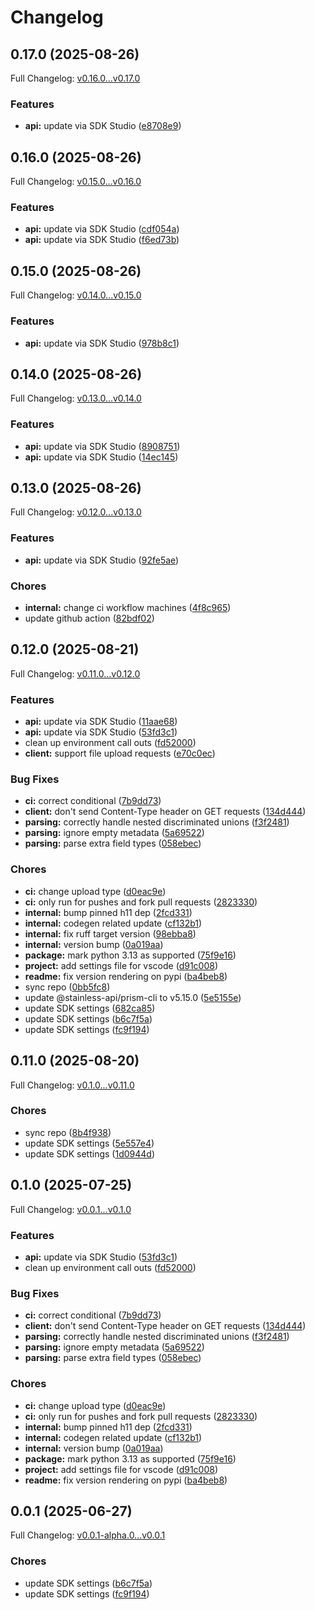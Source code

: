 # Changelog

## 0.17.0 (2025-08-26)

Full Changelog: [v0.16.0...v0.17.0](https://github.com/relax-ai/python-sdk/compare/v0.16.0...v0.17.0)

### Features

* **api:** update via SDK Studio ([e8708e9](https://github.com/relax-ai/python-sdk/commit/e8708e99ebb76318a9009606471bfbfb8f762ac4))

## 0.16.0 (2025-08-26)

Full Changelog: [v0.15.0...v0.16.0](https://github.com/relax-ai/python-sdk/compare/v0.15.0...v0.16.0)

### Features

* **api:** update via SDK Studio ([cdf054a](https://github.com/relax-ai/python-sdk/commit/cdf054a861f447ef6cdb26af3b93d99e34aac307))
* **api:** update via SDK Studio ([f6ed73b](https://github.com/relax-ai/python-sdk/commit/f6ed73b46ba3716a4d7fda707d9dcc6acb1e962b))

## 0.15.0 (2025-08-26)

Full Changelog: [v0.14.0...v0.15.0](https://github.com/relax-ai/python-sdk/compare/v0.14.0...v0.15.0)

### Features

* **api:** update via SDK Studio ([978b8c1](https://github.com/relax-ai/python-sdk/commit/978b8c14f5b522c5c2301ffb7b13ead2640773f1))

## 0.14.0 (2025-08-26)

Full Changelog: [v0.13.0...v0.14.0](https://github.com/relax-ai/python-sdk/compare/v0.13.0...v0.14.0)

### Features

* **api:** update via SDK Studio ([8908751](https://github.com/relax-ai/python-sdk/commit/8908751c9870e75139a00ce8a49578450b805941))
* **api:** update via SDK Studio ([14ec145](https://github.com/relax-ai/python-sdk/commit/14ec145db8a0ab1360fb3a085ca489d9ca8afeb1))

## 0.13.0 (2025-08-26)

Full Changelog: [v0.12.0...v0.13.0](https://github.com/relax-ai/python-sdk/compare/v0.12.0...v0.13.0)

### Features

* **api:** update via SDK Studio ([92fe5ae](https://github.com/relax-ai/python-sdk/commit/92fe5ae1ced1942f524f4233f7be7413b044b264))


### Chores

* **internal:** change ci workflow machines ([4f8c965](https://github.com/relax-ai/python-sdk/commit/4f8c9652a55ebefcd7a7a034a2eebeedba13f2cb))
* update github action ([82bdf02](https://github.com/relax-ai/python-sdk/commit/82bdf0209421625e4d4d01b371784b1e98c97d62))

## 0.12.0 (2025-08-21)

Full Changelog: [v0.11.0...v0.12.0](https://github.com/relax-ai/python-sdk/compare/v0.11.0...v0.12.0)

### Features

* **api:** update via SDK Studio ([11aae68](https://github.com/relax-ai/python-sdk/commit/11aae68a730b918abf5d9c8f0991ca923d15a5d7))
* **api:** update via SDK Studio ([53fd3c1](https://github.com/relax-ai/python-sdk/commit/53fd3c18d19447b5a2314af8c2626dcc83ab6176))
* clean up environment call outs ([fd52000](https://github.com/relax-ai/python-sdk/commit/fd52000dd6823e3f52759ffb32457b1b6bb777e8))
* **client:** support file upload requests ([e70c0ec](https://github.com/relax-ai/python-sdk/commit/e70c0ecbd97586746fcaa4618f8c7c254fe5edbb))


### Bug Fixes

* **ci:** correct conditional ([7b9dd73](https://github.com/relax-ai/python-sdk/commit/7b9dd73dec12d098f3908c46804fea6323991933))
* **client:** don't send Content-Type header on GET requests ([134d444](https://github.com/relax-ai/python-sdk/commit/134d444d1e46fa968b03c1d2c29a81a3f50260bc))
* **parsing:** correctly handle nested discriminated unions ([f3f2481](https://github.com/relax-ai/python-sdk/commit/f3f2481e3b294c4859dce817620beeda0750df70))
* **parsing:** ignore empty metadata ([5a69522](https://github.com/relax-ai/python-sdk/commit/5a695221f0607e7140856e41cc84057fed534cf5))
* **parsing:** parse extra field types ([058ebec](https://github.com/relax-ai/python-sdk/commit/058ebec52bdfbdd0fa5d094507ec0151954d7611))


### Chores

* **ci:** change upload type ([d0eac9e](https://github.com/relax-ai/python-sdk/commit/d0eac9e1c21f5af782d7b6b0e9d4e12a7ae1ba4b))
* **ci:** only run for pushes and fork pull requests ([2823330](https://github.com/relax-ai/python-sdk/commit/28233300e18b343582f000c7809c6d5f9e5c9dfd))
* **internal:** bump pinned h11 dep ([2fcd331](https://github.com/relax-ai/python-sdk/commit/2fcd331182be60fe3186a12bf076c0792312d340))
* **internal:** codegen related update ([cf132b1](https://github.com/relax-ai/python-sdk/commit/cf132b191e08d91e189d3dd910f020121511ec4b))
* **internal:** fix ruff target version ([98ebba8](https://github.com/relax-ai/python-sdk/commit/98ebba829120bb69d9c97a8c434748ee216427c4))
* **internal:** version bump ([0a019aa](https://github.com/relax-ai/python-sdk/commit/0a019aa4888b574cc3892e8a1ed188330c97f971))
* **package:** mark python 3.13 as supported ([75f9e16](https://github.com/relax-ai/python-sdk/commit/75f9e16cf24b3ce117503d87083ef95511230c95))
* **project:** add settings file for vscode ([d91c008](https://github.com/relax-ai/python-sdk/commit/d91c008238bb40bfe103413b61798695821f2e66))
* **readme:** fix version rendering on pypi ([ba4beb8](https://github.com/relax-ai/python-sdk/commit/ba4beb8326b69e8dc5e54e014620c35681e21114))
* sync repo ([0bb5fc8](https://github.com/relax-ai/python-sdk/commit/0bb5fc82969d958f999c864a47af4b95be8f41cf))
* update @stainless-api/prism-cli to v5.15.0 ([5e5155e](https://github.com/relax-ai/python-sdk/commit/5e5155e471ec22bd51e51c08272fef2281e9c523))
* update SDK settings ([682ca85](https://github.com/relax-ai/python-sdk/commit/682ca85bbaf7b9ed51f01f9c2090db8dc7890ce3))
* update SDK settings ([b6c7f5a](https://github.com/relax-ai/python-sdk/commit/b6c7f5aebefb986948527773a67b92fe2fb15954))
* update SDK settings ([fc9f194](https://github.com/relax-ai/python-sdk/commit/fc9f194e0d241fb70577baba8285b31f76677d19))

## 0.11.0 (2025-08-20)

Full Changelog: [v0.1.0...v0.11.0](https://github.com/bennorris123/python-sdk-test/compare/v0.1.0...v0.11.0)

### Chores

* sync repo ([8b4f938](https://github.com/bennorris123/python-sdk-test/commit/8b4f93863d6771931ceaa4441a43e4fd45300804))
* update SDK settings ([5e557e4](https://github.com/bennorris123/python-sdk-test/commit/5e557e44d1f50b8f26e94253d9ab6e0bf2941689))
* update SDK settings ([1d0944d](https://github.com/bennorris123/python-sdk-test/commit/1d0944db459fd31e320413b82ad110dcc7c52bd3))

## 0.1.0 (2025-07-25)

Full Changelog: [v0.0.1...v0.1.0](https://github.com/relax-ai/python-sdk/compare/v0.0.1...v0.1.0)

### Features

* **api:** update via SDK Studio ([53fd3c1](https://github.com/relax-ai/python-sdk/commit/53fd3c18d19447b5a2314af8c2626dcc83ab6176))
* clean up environment call outs ([fd52000](https://github.com/relax-ai/python-sdk/commit/fd52000dd6823e3f52759ffb32457b1b6bb777e8))


### Bug Fixes

* **ci:** correct conditional ([7b9dd73](https://github.com/relax-ai/python-sdk/commit/7b9dd73dec12d098f3908c46804fea6323991933))
* **client:** don't send Content-Type header on GET requests ([134d444](https://github.com/relax-ai/python-sdk/commit/134d444d1e46fa968b03c1d2c29a81a3f50260bc))
* **parsing:** correctly handle nested discriminated unions ([f3f2481](https://github.com/relax-ai/python-sdk/commit/f3f2481e3b294c4859dce817620beeda0750df70))
* **parsing:** ignore empty metadata ([5a69522](https://github.com/relax-ai/python-sdk/commit/5a695221f0607e7140856e41cc84057fed534cf5))
* **parsing:** parse extra field types ([058ebec](https://github.com/relax-ai/python-sdk/commit/058ebec52bdfbdd0fa5d094507ec0151954d7611))


### Chores

* **ci:** change upload type ([d0eac9e](https://github.com/relax-ai/python-sdk/commit/d0eac9e1c21f5af782d7b6b0e9d4e12a7ae1ba4b))
* **ci:** only run for pushes and fork pull requests ([2823330](https://github.com/relax-ai/python-sdk/commit/28233300e18b343582f000c7809c6d5f9e5c9dfd))
* **internal:** bump pinned h11 dep ([2fcd331](https://github.com/relax-ai/python-sdk/commit/2fcd331182be60fe3186a12bf076c0792312d340))
* **internal:** codegen related update ([cf132b1](https://github.com/relax-ai/python-sdk/commit/cf132b191e08d91e189d3dd910f020121511ec4b))
* **internal:** version bump ([0a019aa](https://github.com/relax-ai/python-sdk/commit/0a019aa4888b574cc3892e8a1ed188330c97f971))
* **package:** mark python 3.13 as supported ([75f9e16](https://github.com/relax-ai/python-sdk/commit/75f9e16cf24b3ce117503d87083ef95511230c95))
* **project:** add settings file for vscode ([d91c008](https://github.com/relax-ai/python-sdk/commit/d91c008238bb40bfe103413b61798695821f2e66))
* **readme:** fix version rendering on pypi ([ba4beb8](https://github.com/relax-ai/python-sdk/commit/ba4beb8326b69e8dc5e54e014620c35681e21114))

## 0.0.1 (2025-06-27)

Full Changelog: [v0.0.1-alpha.0...v0.0.1](https://github.com/relax-ai/python-sdk/compare/v0.0.1-alpha.0...v0.0.1)

### Chores

* update SDK settings ([b6c7f5a](https://github.com/relax-ai/python-sdk/commit/b6c7f5aebefb986948527773a67b92fe2fb15954))
* update SDK settings ([fc9f194](https://github.com/relax-ai/python-sdk/commit/fc9f194e0d241fb70577baba8285b31f76677d19))
